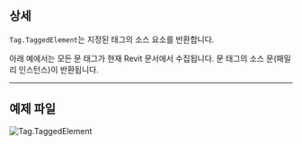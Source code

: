 ## 상세
`Tag.TaggedElement`는 지정된 태그의 소스 요소를 반환합니다.

아래 예에서는 모든 문 태그가 현재 Revit 문서에서 수집됩니다. 문 태그의 소스 문(패밀리 인스턴스)이 반환됩니다.
___
## 예제 파일

![Tag.TaggedElement](./Revit.Elements.Tag.TaggedElement_img.jpg)
